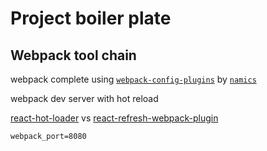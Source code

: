 # Project boiler plate

## Webpack tool chain

webpack complete using [`webpack-config-plugins`](https://webpack-config-plugins.js.org/) by [`namics`](https://webpack-config-plugins.js.org/)

webpack dev server with hot reload

[react-hot-loader](https://github.com/gaearon/react-hot-loader) vs [react-refresh-webpack-plugin](https://github.com/pmmmwh/react-refresh-webpack-plugin)

    webpack_port=8080

